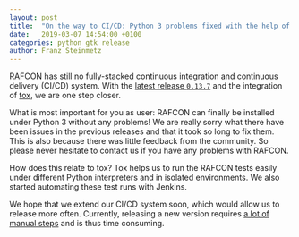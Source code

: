 ```yaml
---
layout: post
title:  "On the way to CI/CD: Python 3 problems fixed with the help of tox"
date:   2019-03-07 14:54:00 +0100
categories: python gtk release
author: Franz Steinmetz
---
```


RAFCON has still no fully-stacked continuous integration and continuous delivery (CI/CD) system.
With the [latest release `0.13.7`][latest] and the integration of [tox], we are one step closer.

What is most important for you as user:
RAFCON can finally be installed under Python 3 without any problems!
We are really sorry what there have been issues in the previous releases and that it took so long to fix them.
This is also because there was little feedback from the community.
So please never hesitate to contact us if you have any problems with RAFCON.

How does this relate to tox?
Tox helps us to run the RAFCON tests easily under different Python interpreters and in isolated environments.
We also started automating these test runs with Jenkins.

We hope that we extend our CI/CD system soon, which would allow us to release more often.
Currently, releasing a new version requires [a lot of manual steps][release steps] and is thus time consuming.

[latest]: https://pypi.org/project/rafcon/0.13.7/
[tox]: https://tox.readthedocs.io/
[release steps]: https://rafcon.readthedocs.io/en/latest/development/development.html#steps-for-releasing
